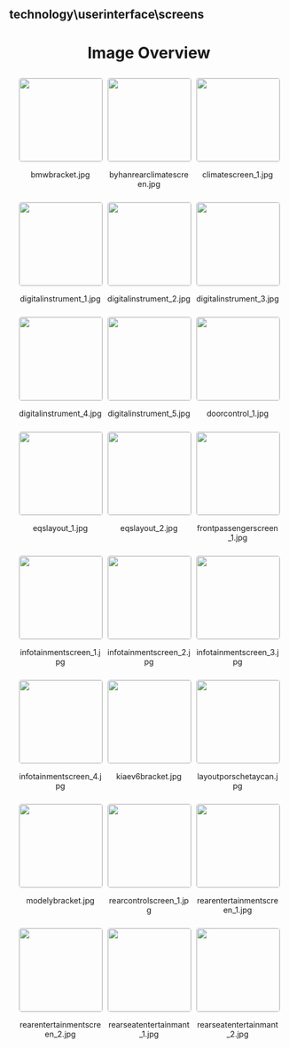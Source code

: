 ## technology\userinterface\screens

<style>
    .image-gallery {
        display: flex;
        flex-wrap: wrap;
        gap: 10px;
        justify-content: center;
        padding: 10px;
    }
    .image-gallery img {
        width: 150px;
        height: auto;
        border: 1px solid #ddd;
        border-radius: 5px;
    }
    .image-gallery div {
        flex: 1 1 calc(33.333% - 20px); /* Three images per row on large screens */
        max-width: 150px;
        text-align: center;
    }
    @media (max-width: 768px) {
        .image-gallery div {
            flex: 1 1 calc(50% - 20px); /* Two images per row on medium screens */
        }
    }
    @media (max-width: 480px) {
        .image-gallery div {
            flex: 1 1 100%; /* One image per row on small screens */
        }
    }
</style>
<h1 style ="text-align: center;"> Image Overview </h1> <div class="image-gallery">
<div>
<img src="https://media.evkx.net/multimedia/technology/userinterface/screens/bmwbracket_st.jpg">
<p>bmwbracket.jpg</p>
</div>
<div>
<img src="https://media.evkx.net/multimedia/technology/userinterface/screens/byhanrearclimatescreen_st.jpg">
<p>byhanrearclimatescreen.jpg</p>
</div>
<div>
<img src="https://media.evkx.net/multimedia/technology/userinterface/screens/climatescreen_1_st.jpg">
<p>climatescreen_1.jpg</p>
</div>
<div>
<img src="https://media.evkx.net/multimedia/technology/userinterface/screens/digitalinstrument_1_st.jpg">
<p>digitalinstrument_1.jpg</p>
</div>
<div>
<img src="https://media.evkx.net/multimedia/technology/userinterface/screens/digitalinstrument_2_st.jpg">
<p>digitalinstrument_2.jpg</p>
</div>
<div>
<img src="https://media.evkx.net/multimedia/technology/userinterface/screens/digitalinstrument_3_st.jpg">
<p>digitalinstrument_3.jpg</p>
</div>
<div>
<img src="https://media.evkx.net/multimedia/technology/userinterface/screens/digitalinstrument_4_st.jpg">
<p>digitalinstrument_4.jpg</p>
</div>
<div>
<img src="https://media.evkx.net/multimedia/technology/userinterface/screens/digitalinstrument_5_st.jpg">
<p>digitalinstrument_5.jpg</p>
</div>
<div>
<img src="https://media.evkx.net/multimedia/technology/userinterface/screens/doorcontrol_1_st.jpg">
<p>doorcontrol_1.jpg</p>
</div>
<div>
<img src="https://media.evkx.net/multimedia/technology/userinterface/screens/eqslayout_1_st.jpg">
<p>eqslayout_1.jpg</p>
</div>
<div>
<img src="https://media.evkx.net/multimedia/technology/userinterface/screens/eqslayout_2_st.jpg">
<p>eqslayout_2.jpg</p>
</div>
<div>
<img src="https://media.evkx.net/multimedia/technology/userinterface/screens/frontpassengerscreen_1_st.jpg">
<p>frontpassengerscreen_1.jpg</p>
</div>
<div>
<img src="https://media.evkx.net/multimedia/technology/userinterface/screens/infotainmentscreen_1_st.jpg">
<p>infotainmentscreen_1.jpg</p>
</div>
<div>
<img src="https://media.evkx.net/multimedia/technology/userinterface/screens/infotainmentscreen_2_st.jpg">
<p>infotainmentscreen_2.jpg</p>
</div>
<div>
<img src="https://media.evkx.net/multimedia/technology/userinterface/screens/infotainmentscreen_3_st.jpg">
<p>infotainmentscreen_3.jpg</p>
</div>
<div>
<img src="https://media.evkx.net/multimedia/technology/userinterface/screens/infotainmentscreen_4_st.jpg">
<p>infotainmentscreen_4.jpg</p>
</div>
<div>
<img src="https://media.evkx.net/multimedia/technology/userinterface/screens/kiaev6bracket_st.jpg">
<p>kiaev6bracket.jpg</p>
</div>
<div>
<img src="https://media.evkx.net/multimedia/technology/userinterface/screens/layoutporschetaycan_st.jpg">
<p>layoutporschetaycan.jpg</p>
</div>
<div>
<img src="https://media.evkx.net/multimedia/technology/userinterface/screens/modelybracket_st.jpg">
<p>modelybracket.jpg</p>
</div>
<div>
<img src="https://media.evkx.net/multimedia/technology/userinterface/screens/rearcontrolscreen_1_st.jpg">
<p>rearcontrolscreen_1.jpg</p>
</div>
<div>
<img src="https://media.evkx.net/multimedia/technology/userinterface/screens/rearentertainmentscreen_1_st.jpg">
<p>rearentertainmentscreen_1.jpg</p>
</div>
<div>
<img src="https://media.evkx.net/multimedia/technology/userinterface/screens/rearentertainmentscreen_2_st.jpg">
<p>rearentertainmentscreen_2.jpg</p>
</div>
<div>
<img src="https://media.evkx.net/multimedia/technology/userinterface/screens/rearseatentertainmant_1_st.jpg">
<p>rearseatentertainmant_1.jpg</p>
</div>
<div>
<img src="https://media.evkx.net/multimedia/technology/userinterface/screens/rearseatentertainmant_2_st.jpg">
<p>rearseatentertainmant_2.jpg</p>
</div>
</div>
